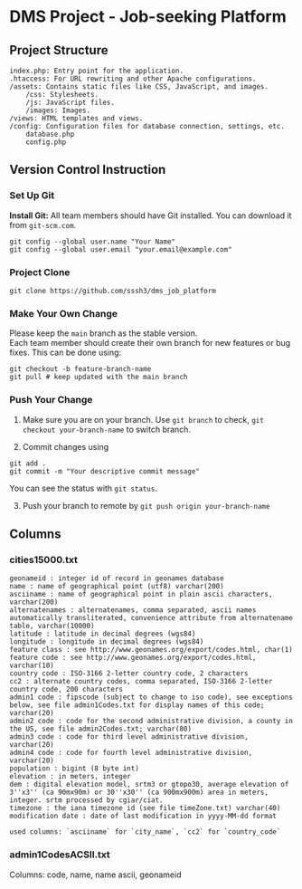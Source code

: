 # DMS Project - Job-seeking Platform


## Project Structure
```
index.php: Entry point for the application.
.htaccess: For URL rewriting and other Apache configurations.
/assets: Contains static files like CSS, JavaScript, and images.
    /css: Stylesheets.
    /js: JavaScript files.
    /images: Images.
/views: HTML templates and views.
/config: Configuration files for database connection, settings, etc.
    database.php
    config.php
```

## Version Control Instruction
### Set Up Git
**Install Git:** All team members should have Git installed. You can download it from `git-scm.com`.
```
git config --global user.name "Your Name"
git config --global user.email "your.email@example.com"
```

### Project Clone
```
git clone https://github.com/sssh3/dms_job_platform
```

### Make Your Own Change
Please keep the `main` branch as the stable version.  
Each team member should create their own branch for new features or bug fixes. This can be done using:
```
git checkout -b feature-branch-name
git pull # keep updated with the main branch
```

### Push Your Change
1. Make sure you are on your branch. Use `git branch` to check, `git checkout your-branch-name` to switch branch.

2. Commit changes using 
```
git add .
git commit -m "Your descriptive commit message"
```
You can see the status with `git status`.

3. Push your branch to remote by `git push origin your-branch-name`


## Columns 
### cities15000.txt
```
geonameid : integer id of record in geonames database
name : name of geographical point (utf8) varchar(200)
asciiname : name of geographical point in plain ascii characters, varchar(200)
alternatenames : alternatenames, comma separated, ascii names automatically transliterated, convenience attribute from alternatename table, varchar(10000)
latitude : latitude in decimal degrees (wgs84)
longitude : longitude in decimal degrees (wgs84)
feature class : see http://www.geonames.org/export/codes.html, char(1)
feature code : see http://www.geonames.org/export/codes.html, varchar(10)
country code : ISO-3166 2-letter country code, 2 characters
cc2 : alternate country codes, comma separated, ISO-3166 2-letter country code, 200 characters
admin1 code : fipscode (subject to change to iso code), see exceptions below, see file admin1Codes.txt for display names of this code; varchar(20)
admin2 code : code for the second administrative division, a county in the US, see file admin2Codes.txt; varchar(80)
admin3 code : code for third level administrative division, varchar(20)
admin4 code : code for fourth level administrative division, varchar(20)
population : bigint (8 byte int)
elevation : in meters, integer
dem : digital elevation model, srtm3 or gtopo30, average elevation of 3''x3'' (ca 90mx90m) or 30''x30'' (ca 900mx900m) area in meters, integer. srtm processed by cgiar/ciat.
timezone : the iana timezone id (see file timeZone.txt) varchar(40)
modification date : date of last modification in yyyy-MM-dd format

used columns: `asciiname` for `city_name`, `cc2` for `country_code`
```
### admin1CodesACSII.txt
Columns: code, name, name ascii, geonameid
